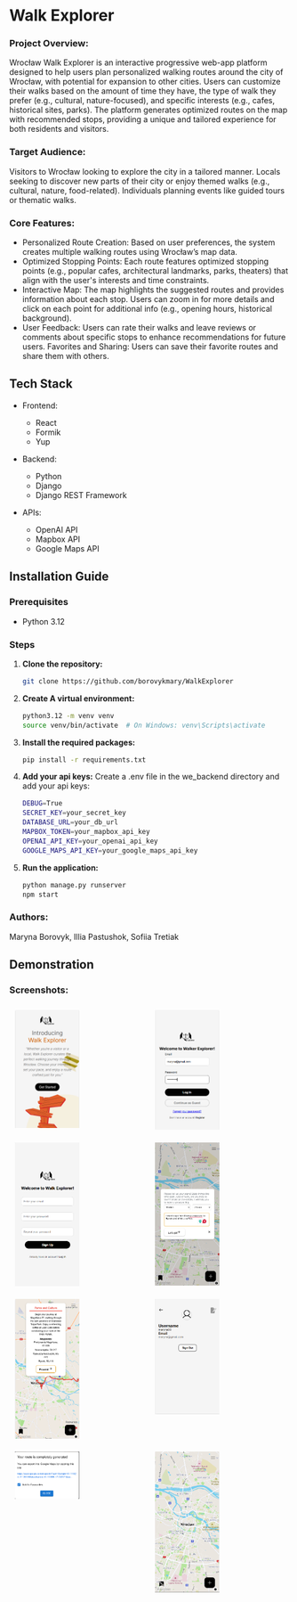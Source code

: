 # Walk Explorer
### Project Overview:
 Wrocław Walk Explorer is an interactive progressive web-app platform designed to help users plan personalized walking routes around the city of Wrocław, with potential for expansion to other cities. Users can customize their walks based on the amount of time they have, the type of walk they prefer (e.g., cultural, nature-focused), and specific interests (e.g., cafes, historical sites, parks). The platform generates optimized routes on the map with recommended stops, providing a unique and tailored experience for both residents and visitors.

### Target Audience:

Visitors to Wrocław looking to explore the city in a tailored manner.
Locals seeking to discover new parts of their city or enjoy themed walks (e.g., cultural, nature, food-related).
Individuals planning events like guided tours or thematic walks.

### Core Features:

* Personalized Route Creation: Based on user preferences, the system creates multiple walking routes using Wrocław’s map data.
* Optimized Stopping Points: Each route features optimized stopping points (e.g., popular cafes, architectural landmarks, parks, theaters) that align with the user's interests and time constraints.
* Interactive Map: The map highlights the suggested routes and provides information about each stop. Users can zoom in for more details and click on each point for additional info (e.g., opening hours, historical background).
* User Feedback: Users can rate their walks and leave reviews or comments about specific stops to enhance recommendations for future users.
Favorites and Sharing: Users can save their favorite routes and share them with others.

## Tech Stack
   * Frontend:

       * React
       * Formik
       * Yup
   * Backend:

       * Python
       * Django
       * Django REST Framework
   * APIs:

       * OpenAI API
       * Mapbox API
       * Google Maps API
## Installation Guide

### Prerequisites

- Python 3.12

### Steps

1. **Clone the repository:**
   ```sh
   git clone https://github.com/borovykmary/WalkExplorer
   ```

2. **Create A virtual environment:**
    ```sh
    python3.12 -m venv venv
    source venv/bin/activate  # On Windows: venv\Scripts\activate
    ```

3. **Install the required packages:**
    ```sh
    pip install -r requirements.txt
    ```

4. **Add your api keys:**
    Create a .env file in the we_backend directory and add your api keys:
    ```sh
    DEBUG=True
    SECRET_KEY=your_secret_key
    DATABASE_URL=your_db_url
    MAPBOX_TOKEN=your_mapbox_api_key
    OPENAI_API_KEY=your_openai_api_key
    GOOGLE_MAPS_API_KEY=your_google_maps_api_key
    ```

5. **Run the application:**
    ```sh
    python manage.py runserver
    npm start
    ```
### Authors:
Maryna Borovyk, Illia Pastushok, Sofiia Tretiak
## Demonstration
### Screenshots:
<div style="display: flex; flex-wrap: wrap;">
  <div style="flex: 1; margin: 10px;">
    <img src="docs/start.png" alt="Initial Screen" title="Initial Screen" style="width: 50%;"/>
  </div>
  <div style="flex: 1; margin: 10px;">
    <img src="docs/main.png" alt="Conversation Screen" title="Conversation Screen" style="width: 50%;"/>
  </div>
</div>
<div style="display: flex; flex-wrap: wrap;">
  <div style="flex: 1; margin: 10px;">
    <img src="docs/register.png" alt="Register Screen" title="Register Screen" style="width: 50%;"/>
  </div>
  <div style="flex: 1; margin: 10px;">
    <img src="docs/map.png" alt="Map Screen" title="Map Screen" style="width: 50%;"/>
  </div>
</div>
<div style="display: flex; flex-wrap: wrap;">
  <div style="flex: 1; margin: 10px;">
    <img src="docs/map_result.png" alt="Map Result Screen" title="Map Result Screen" style="width: 50%;"/>
  </div>
  <div style="flex: 1; margin: 10px;">
    <img src="docs/profile.png" alt="Profile Screen" title="Profile Screen" style="width: 50%;"/>
  </div>
</div>
<div style="display: flex; flex-wrap: wrap;">
  <div style="flex: 1; margin: 10px;">
    <img src="docs/completion.png" alt="Completion Screen" title="Completion Screen" style="width: 50%;"/>
  </div>
  <div style="flex: 1; margin: 10px;">
    <img src="docs/no_login.png" alt="Map for Guest Screen" title="Map for Guest Screen" style="width: 50%;"/>
  </div>
</div>

